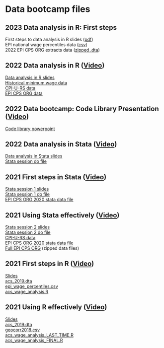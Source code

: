 # Data bootcamp files
## 2023 Data analysis in R: First steps
First steps to data analysis in R slides ([pdf](zipperer_firststepsR_slides.pdf))   
EPI national wage percentiles data ([csv](epi_wage_percentiles.csv))  
2022 EPI CPS ORG extracts data ([zipped .dta](epi_cpsorg_2022.dta.zip))

## 2022 Data analysis in R ([Video](https://www.youtube.com/watch?v=PG7T0AoxIY0&list=PLOeWdRZsn2L__Noita2w4bQwd1tMJrfLU&index=7))
[Data analysis in R slides](zipperer_dataanalysisinR_slides.pdf)  
[Historical minimum wage data](mw_state_annual.xlsx)  
[CPI-U-RS data](r-cpi-u-rs-allitems.xlsx)  
[EPI CPS ORG data](epi_cps_org_2022.dta.zip)  

## 2022 Data bootcamp: Code Library Presentation ([Video](https://www.youtube.com/watch?v=3owr9nGizYQ&list=PLOeWdRZsn2L__Noita2w4bQwd1tMJrfLU&index=6))
[Code library powerpoint](Code&#32;Library&#32;Presentation.pptx)

## 2022 Data analysis in Stata ([Video](https://www.youtube.com/watch?v=L04fzN2uOVE&list=PLOeWdRZsn2L__Noita2w4bQwd1tMJrfLU&index=5))
[Data analysis in Stata slides](Data&#32;analysis&#32;in&#32;.pptx)  
[Stata session do file](data_bootcamp_2022.do)  

## 2021 First steps in Stata ([Video](https://www.youtube.com/watch?v=t1tKg9A6NaU&list=PLOeWdRZsn2L8geg2kkqcYZniR5TBk98si&index=7))
[Stata session 1 slides](https://economic.github.io/data_bootcamp/stata_session1.pdf)  
[Stata session 1 do file](https://economic.github.io/data_bootcamp/stata_session1.do)  
[EPI CPS ORG 2020 stata data file](https://economic.github.io/data_bootcamp/epi_cpsorg_2020.dta)

## 2021 Using Stata effectively ([Video](https://www.youtube.com/watch?v=cl91pM6XuHM&list=PLOeWdRZsn2L8geg2kkqcYZniR5TBk98si&index=8))
[Stata session 2 slides](https://economic.github.io/data_bootcamp/stata_session2.pdf)  
[Stata session 2 do file](https://economic.github.io/data_bootcamp/earn_data_bootcamp_session2.do)  
[CPI-U-RS data](https://economic.github.io/data_bootcamp/r-cpi-u-rs-allitems.xlsx)  
[EPI CPS ORG 2020 stata data file](https://economic.github.io/data_bootcamp/epi_cpsorg_2020.dta)  
[Full EPI CPS ORG](https://microdata.epi.org/epi_cpsorg_1979_2021.zip) (zipped data files)

## 2021 First steps in R ([Video](https://www.youtube.com/watch?v=fcHHWTwZZq8&list=PLOeWdRZsn2L8geg2kkqcYZniR5TBk98si&index=7))
[Slides](zipperer_firststepsR_slides.pdf)  
[acs_2019.dta](acs_2019.dta)  
[epi_wage_percentiles.csv](epi_wage_percentiles.csv)  
[acs_wage_analysis.R](acs_wage_analysis.R)

## 2021 Using R effectively ([Video](https://www.youtube.com/watch?v=mMc0PGh_W-Y))
[Slides](zipperer_usingReffectively_slides.pdf)  
[acs_2019.dta](acs_2019.dta)  
[geocorr2018.csv](geocorr2018.csv)  
[acs_wage_analysis_LAST_TIME.R](acs_wage_analysis_LAST_TIME.R)  
[acs_wage_analysis_FINAL.R](acs_wage_analysis_FINAL.R)
